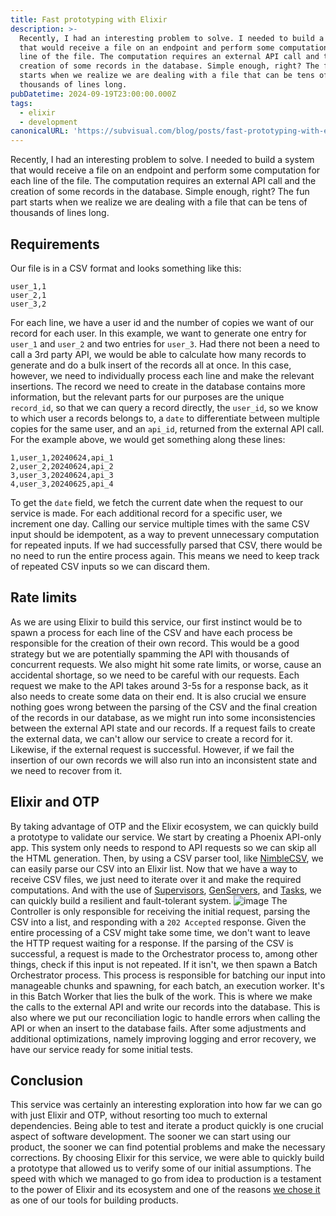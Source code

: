 ```yaml
---
title: Fast prototyping with Elixir
description: >-
  Recently, I had an interesting problem to solve. I needed to build a system
  that would receive a file on an endpoint and perform some computation for each
  line of the file. The computation requires an external API call and the
  creation of some records in the database. Simple enough, right? The fun part
  starts when we realize we are dealing with a file that can be tens of
  thousands of lines long.
pubDatetime: 2024-09-19T23:00:00.000Z
tags:
  - elixir
  - development
canonicalURL: 'https://subvisual.com/blog/posts/fast-prototyping-with-elixir/'
---
```


Recently, I had an interesting problem to solve. I needed to build a system that would receive a file on an endpoint and perform some computation for each line of the file. The computation requires an external API call and the creation of some records in the database. Simple enough, right? The fun part starts when we realize we are dealing with a file that can be tens of thousands of lines long.

## Requirements

Our file is in a CSV format and looks something like this:

```csv
user_1,1
user_2,1
user_3,2
```

For each line, we have a user id and the number of copies we want of our record for each user. In this example, we want to generate one entry for `user_1` and `user_2` and two entries for `user_3`.
Had there not been a need to call a 3rd party API, we would be able to calculate how many records to generate and do a bulk insert of the records all at once. In this case, however, we need to individually process each line and make the relevant insertions.
The record we need to create in the database contains more information, but the relevant parts for our purposes are the unique `record_id`, so that we can query a record directly, the `user_id`, so we know to which user a records belongs to, a `date` to differentiate between multiple copies for the same user, and an `api_id`, returned from the external API call.
For the example above, we would get something along these lines:

```
1,user_1,20240624,api_1
2,user_2,20240624,api_2
3,user_3,20240624,api_3
4,user_3,20240625,api_4
```

To get the `date` field, we fetch the current date when the request to our service is made. For each additional record for a specific user, we increment one day.
Calling our service multiple times with the same CSV input should be idempotent, as a way to prevent unnecessary computation for repeated inputs. If we had successfully parsed that CSV, there would be no need to run the entire process again. This means we need to keep track of repeated CSV inputs so we can discard them.

## Rate limits

As we are using Elixir to build this service, our first instinct would be to spawn a process for each line of the CSV and have each process be responsible for the creation of their own record. This would be a good strategy but we are potentially spamming the API with thousands of concurrent requests. We also might hit some rate limits, or worse, cause an accidental shortage, so we need to be careful with our requests. Each request we make to the API takes around 3-5s for a response back, as it also needs to create some data on their end.
It is also crucial we ensure nothing goes wrong between the parsing of the CSV and the final creation of the records in our database, as we might run into some inconsistencies between the external API state and our records. If a request fails to create the external data, we can't allow our service to create a record for it. Likewise, if the external request is successful. However, if we fail the insertion of our own records we will also run into an inconsistent state and we need to recover from it.

## Elixir and OTP

By taking advantage of OTP and the Elixir ecosystem, we can quickly build a prototype to validate our service. We start by creating a Phoenix API-only app. This system only needs to respond to API requests so we can skip all the HTML generation. Then, by using a CSV parser tool, like [NimbleCSV](https://github.com/dashbitco/nimble_csv), we can easily parse our CSV into an Elixir list. Now that we have a way to receive CSV files, we just need to iterate over it and make the required computations. And with the use of [Supervisors](https://hexdocs.pm/elixir/Supervisor.html), [GenServers](https://hexdocs.pm/elixir/GenServer.html), and [Tasks](https://hexdocs.pm/elixir/Task.html), we can quickly build a resilient and fault-tolerant system.
![image](https://hackmd.io/_uploads/HyQSECSaC.png)
The Controller is only responsible for receiving the initial request, parsing the CSV into a list, and responding with a `202 Accepted` response. Given the entire processing of a CSV might take some time, we don't want to leave the HTTP request waiting for a response.
If the parsing of the CSV is successful, a request is made to the Orchestrator process to, among other things, check if this input is not repeated. If it isn't, we then spawn a Batch Orchestrator process. This process is responsible for batching our input into manageable chunks and spawning, for each batch, an execution worker.
It's in this Batch Worker that lies the bulk of the work. This is where we make the calls to the external API and write our records into the database. This is also where we put our reconciliation logic to handle errors when calling the API or when an insert to the database fails.
After some adjustments and additional optimizations, namely improving logging and error recovery, we have our service ready for some initial tests.

## Conclusion

This service was certainly an interesting exploration into how far we can go with just Elixir and OTP, without resorting too much to external dependencies. Being able to test and iterate a product quickly is one crucial aspect of software development. The sooner we can start using our product, the sooner we can find potential problems and make the necessary corrections. By choosing Elixir for this service, we were able to quickly build a prototype that allowed us to verify some of our initial assumptions.
The speed with which we managed to go from idea to production is a testament to the power of Elixir and its ecosystem and one of the reasons [we chose it](https://subvisual.com/blog/posts/elixir-for-startups/) as one of our tools for building products.

